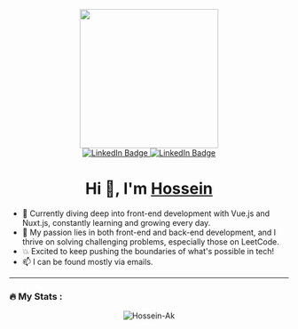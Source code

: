 

<div id="header" align="center">
 
  <img src="https://media.giphy.com/media/R03zWv5p1oNSQd91EP/giphy.gif?cid=ecf05e47715hybw8pucqrdz9bqmgpgzxsmyv6k017ejq00w9&ep=v1_gifs_search&rid=giphy.gif&ct=g" width="250"/>
  <div id="badges">
  <a href="https://www.linkedin.com/in/hrakbari/">
    <img src="https://img.shields.io/badge/LinkedIn-blue?style=for-the-badge&logo=linkedin&logoColor=white" alt="LinkedIn Badge"/>
  </a>
  <a href="https://stackoverflow.com/users/7092547/hosseinreza">
    <img src="https://img.shields.io/badge/StackOverflow-orange?style=for-the-badge&logo=stackoverflow&logoColor=white" alt="LinkedIn Badge"/>
  </a>
</div>
</div>


<h1 align="center">Hi 👋, I'm <a href="https://www.linkedin.com/in/hrakbari/" target="blank">
Hossein</a></h1>


- 🔭 Currently diving deep into front-end development with Vue.js and Nuxt.js, constantly learning and growing every day.
- 💪 My passion lies in both front-end and back-end development, and I thrive on solving challenging problems, especially those on LeetCode.
- 💥 Excited to keep pushing the boundaries of what's possible in tech!
- 📫 I can be found mostly via emails.

---

### :fire: My Stats :
  <p align="center"> 
   <img src="https://github-readme-stats.vercel.app/api?username=Hossein-Ak&show_icons=true&theme=gotham" alt="Hossein-Ak" /> 
<!--    <img src="https://github-readme-streak-stats.herokuapp.com?user=Hossein-Ak" alt="GitHub Streak" /> -->
  </p>
  
  
 











